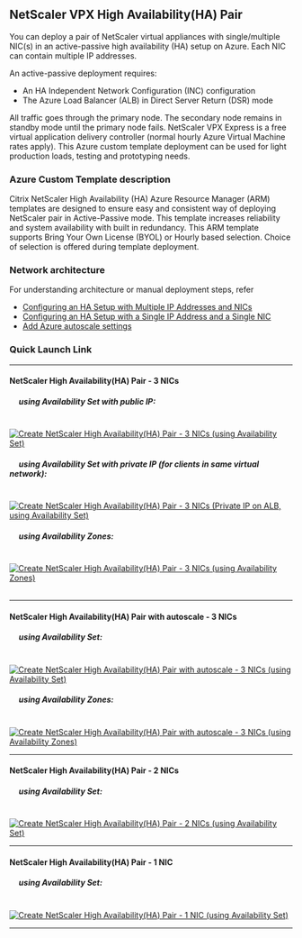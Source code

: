 ## NetScaler VPX High Availability(HA) Pair
You can deploy a pair of  NetScaler virtual appliances with single/multiple NIC(s) in an active-passive high availability (HA) setup on Azure. Each NIC can contain multiple IP addresses.

An active-passive deployment requires:
- An HA Independent Network Configuration (INC) configuration
- The Azure Load Balancer (ALB) in Direct Server Return (DSR) mode

All traffic goes through the primary node. The secondary node remains in standby mode until the primary node fails. 
NetScaler VPX Express is a free virtual application delivery controller (normal hourly Azure Virtual Machine rates apply). This Azure custom template deployment can be used for light production loads, testing and prototyping needs. 

### Azure Custom Template description
Citrix NetScaler High Availability (HA) Azure Resource Manager (ARM) templates are designed to ensure easy and consistent way of deploying NetScaler pair in Active-Passive mode. This template increases reliability and system availability with built in redundancy. This ARM template supports Bring Your Own License (BYOL) or Hourly based selection. Choice of selection is offered during template deployment. 

### Network architecture
For understanding architecture or manual deployment steps, refer
- [Configuring an HA Setup with Multiple IP Addresses and NICs](https://docs.citrix.com/en-us/netscaler/12-1/deploying-vpx/deploy-vpx-on-azure/configure-vpx-pair-ha-inc.html)
- [Configuring an HA Setup with a Single IP Address and a Single NIC](https://docs.citrix.com/en-us/netscaler/12-1/deploying-vpx/deploy-vpx-on-azure/configure-vpx-ha-mode-arm.html)
- [Add Azure autoscale settings](https://docs.citrix.com/en-us/netscaler/12-1/deploying-vpx/deploy-vpx-on-azure/Autoscale.html)

### Quick Launch Link
---
#### NetScaler High Availability(HA) Pair - 3 NICs 
##### &nbsp;&nbsp;&nbsp;&nbsp; using Availability Set with public IP:
&nbsp;&nbsp;&nbsp;&nbsp; &nbsp;&nbsp;&nbsp;&nbsp; [![Create NetScaler High Availability(HA) Pair - 3 NICs (using Availability Set)](http://azuredeploy.net/deploybutton.png)](https://portal.azure.com/#create/Microsoft.Template/uri/https%3A%2F%2Fraw.githubusercontent.com%2Fcitrix%2Fnetscaler-azure-templates%2Fmaster%2Ftemplates%2FHA_pair%2FHA_3nic%2FmainTemplate.json) 

##### &nbsp;&nbsp;&nbsp;&nbsp; using Availability Set with private IP (for clients in same virtual network):
&nbsp;&nbsp;&nbsp;&nbsp; &nbsp;&nbsp;&nbsp;&nbsp; [![Create NetScaler High Availability(HA) Pair - 3 NICs (Private IP on ALB, using Availability Set)](http://azuredeploy.net/deploybutton.png)](https://portal.azure.com/#create/Microsoft.Template/uri/https%3A%2F%2Fraw.githubusercontent.com%2Fcitrix%2Fnetscaler-azure-templates%2Fmaster%2Ftemplates%2FHA_pair%2FHA_3nic_internal%2FmainTemplate.json) 

##### &nbsp;&nbsp;&nbsp;&nbsp; using Availability Zones:
&nbsp;&nbsp;&nbsp;&nbsp; &nbsp;&nbsp;&nbsp;&nbsp; [![Create NetScaler High Availability(HA) Pair - 3 NICs (using Availability Zones)](http://azuredeploy.net/deploybutton.png)](https://portal.azure.com/#create/Microsoft.Template/uri/https%3A%2F%2Fraw.githubusercontent.com%2Fcitrix%2Fnetscaler-azure-templates%2Fmaster%2Ftemplates%2FHA_pair%2FHA_3nic_zones%2FmainTemplate.json)
&nbsp;

---
#### NetScaler High Availability(HA) Pair with autoscale - 3 NICs
##### &nbsp;&nbsp;&nbsp;&nbsp; using Availability Set:
&nbsp;&nbsp;&nbsp;&nbsp; &nbsp;&nbsp;&nbsp;&nbsp; [![Create NetScaler High Availability(HA) Pair with autoscale - 3 NICs (using Availability Set)](http://azuredeploy.net/deploybutton.png)](https://portal.azure.com/#create/Microsoft.Template/uri/https%3A%2F%2Fraw.githubusercontent.com%2Fcitrix%2Fnetscaler-azure-templates%2Fmaster%2Ftemplates%2FHA_pair%2FHA_3nic_backendAutoscale%2FmainTemplate.json)

##### &nbsp;&nbsp;&nbsp;&nbsp; using Availability Zones:
&nbsp;&nbsp;&nbsp;&nbsp; &nbsp;&nbsp;&nbsp;&nbsp; [![Create NetScaler High Availability(HA) Pair with autoscale - 3 NICs (using Availability Zones)](http://azuredeploy.net/deploybutton.png)](https://portal.azure.com/#create/Microsoft.Template/uri/https%3A%2F%2Fraw.githubusercontent.com%2Fcitrix%2Fnetscaler-azure-templates%2Fmaster%2Ftemplates%2FHA_pair%2FHA_3nic_backendAutoscale_zones%2FmainTemplate.json)

---
#### NetScaler High Availability(HA) Pair - 2 NICs
##### &nbsp;&nbsp;&nbsp;&nbsp; using Availability Set:
&nbsp;&nbsp;&nbsp;&nbsp; &nbsp;&nbsp;&nbsp;&nbsp; [![Create NetScaler High Availability(HA) Pair - 2 NICs (using Availability Set)](http://azuredeploy.net/deploybutton.png)](https://portal.azure.com/#create/Microsoft.Template/uri/https%3A%2F%2Fraw.githubusercontent.com%2Fcitrix%2Fnetscaler-azure-templates%2Fmaster%2Ftemplates%2FHA_pair%2FHA_2nic%2FmainTemplate.json)


---
#### NetScaler High Availability(HA) Pair - 1 NIC
##### &nbsp;&nbsp;&nbsp;&nbsp; using Availability Set:
&nbsp;&nbsp;&nbsp;&nbsp; &nbsp;&nbsp;&nbsp;&nbsp; [![Create NetScaler High Availability(HA) Pair - 1 NIC (using Availability Set)](http://azuredeploy.net/deploybutton.png)](https://portal.azure.com/#create/Microsoft.Template/uri/https%3A%2F%2Fraw.githubusercontent.com%2Fcitrix%2Fnetscaler-azure-templates%2Fmaster%2Ftemplates%2FHA_pair%2FHA_1nic%2FmainTemplate.json)


---
